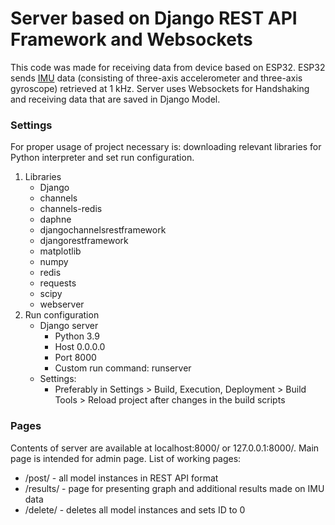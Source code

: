 # Server based on Django REST API Framework and Websockets

This code was made for receiving data from device based on ESP32. ESP32 sends 
[IMU](https://en.wikipedia.org/wiki/Inertial_measurement_unit) data
(consisting of three-axis accelerometer and three-axis gyroscope) retrieved at 1 kHz.
Server uses Websockets for Handshaking and receiving data that are saved in Django 
Model.

### Settings
For proper usage of project necessary is: downloading relevant libraries for 
Python interpreter and set run configuration.
1. Libraries
    * Django
    * channels
    * channels-redis
    * daphne
    * djangochannelsrestframework
    * djangorestframework
    * matplotlib
    * numpy
    * redis
    * requests
    * scipy
    * webserver
2. Run configuration
   * Django server
     * Python 3.9
     * Host 0.0.0.0
     * Port 8000
     * Custom run command: runserver
   * Settings:
     * Preferably in Settings > Build, Execution, Deployment > Build Tools >
     Reload project after changes in the build scripts

### Pages
Contents of server are available at localhost:8000/<name of page> or 
127.0.0.1:8000/<name of page>. Main page is intended for admin page.
List of working pages:
- /post/ - all model instances in REST API format
- /results/ - page for presenting graph and additional results made on IMU data
- /delete/ - deletes all model instances and sets ID to 0